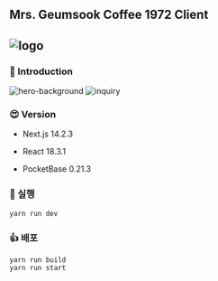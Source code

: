 ## Mrs. Geumsook Coffee 1972 Client

## ![logo](https://github.com/user-attachments/assets/3a9b1543-b9ea-4884-8547-8807d1b605fc)

### 🍩 Introduction

![hero-background](https://github.com/user-attachments/assets/47f611a0-333c-4906-bef2-8154c1cbaf60)
![inquiry](https://github.com/user-attachments/assets/1df48996-a049-4ae9-8517-510d9e240e93)

### 😍 Version

- Next.js 14.2.3

- React 18.3.1

- PocketBase 0.21.3

### 👜 실행

```
yarn run dev
```

### 👍 배포

```
yarn run build
yarn run start
```
